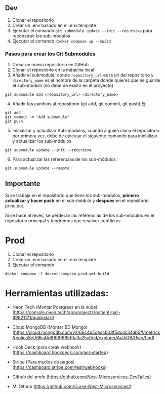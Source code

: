 ## Dev

1. Clonar el repositorio
2. Crear un .env basado en el .env.template
3. Ejecutar el comando `git submodule update --init --recursive` para reconstruir los sub-módulos
4. Ejecutar el comando `docker compose up --build`

### Pasos para crear los Git Submodules

1. Crear un nuevo repositorio en GitHub
2. Clonar el repositorio en la máquina local
3. Añadir el submodule, donde `repository_url` es la url del repositorio y `directory_name` es el nombre de la carpeta donde quieres que se guarde el sub-módulo (no debe de existir en el proyecto)

```
git submodule add <repository_url> <directory_name>
```

4. Añadir los cambios al repositorio (git add, git commit, git push)
   Ej:

```
git add .
git commit -m "Add submodule"
git push
```

5. Inicializar y actualizar Sub-módulos, cuando alguien clona el repositorio por primera vez, debe de ejecutar el siguiente comando para inicializar y actualizar los sub-módulos

```
git submodule update --init --recursive
```

6. Para actualizar las referencias de los sub-módulos

```
git submodule update --remote
```

## Importante

Si se trabaja en el repositorio que tiene los sub-módulos, **primero actualizar y hacer push** en el sub-módulo y **después** en el repositorio principal.

Si se hace al revés, se perderán las referencias de los sub-módulos en el repositorio principal y tendremos que resolver conflictos.

# Prod

1. Clonar el repositorio
2. Crear un .env basado en el .env.template
3. Ejecutar el comando

```
docker compose -f docker-compose.prod.yml build
```





# Herramientas utilizadas:

- Neon Tech (Montar Postgress en la nube) (https://console.neon.tech/app/projects/patient-hall-89821171/quickstart)
- Cloud MongoDB (Montar BD Mongo) (https://cloud.mongodb.com/v2/66c4b5ceccb08f5dcdc34ab5#/metrics/replicaSet/66c4b6f609665f0a3a25c0dd/explorer/AuthDB/User/find)
- Hook Deck (para creak webhook) (https://dashboard.hookdeck.com/get-started)
- Stripe (Para medios de pagos) (https://dashboard.stripe.com/test/webhooks)


- Github del profe (https://github.com/Nest-Microservices-DevTalles)
- Mi Github (https://github.com/Curse-Nest-Microservices/)